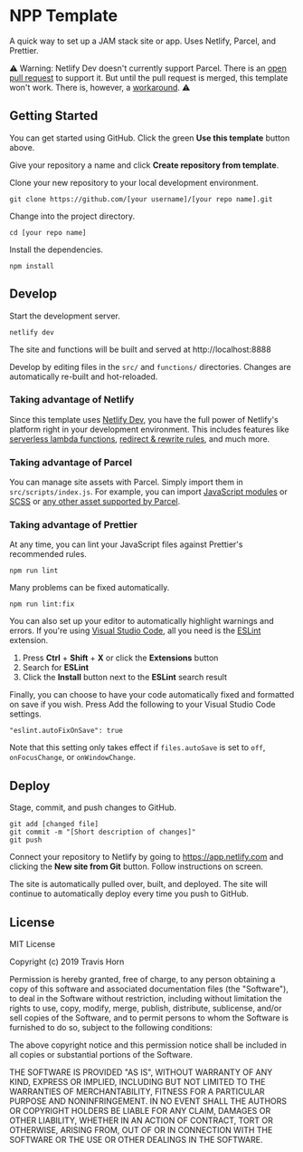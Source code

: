 # NPP Template

A quick way to set up a JAM stack site or app. Uses Netlify, Parcel, and
Prettier.

⚠️ Warning: Netlify Dev doesn't currently support Parcel. There is an [open pull request](https://github.com/netlify/netlify-dev-plugin/pull/234) to support it. But until the pull request is merged, this template won't work. There is, however, a [workaround](netlify-parcel-workaround.md). ⚠️

## Getting Started

You can get started using GitHub. Click the green **Use this template** button
above.

Give your repository a name and click **Create repository from template**.

Clone your new repository to your local development environment.

```
git clone https://github.com/[your username]/[your repo name].git
```

Change into the project directory.

```
cd [your repo name]
```

Install the dependencies.

```
npm install
```

## Develop

Start the development server.

```
netlify dev
```

The site and functions will be built and served at http://localhost:8888

Develop by editing files in the `src/` and `functions/` directories. Changes are
automatically re-built and hot-reloaded.

### Taking advantage of Netlify

Since this template uses [Netlify Dev](https://www.netlify.com/products/dev/),
you have the full power of Netlify's platform right in your development
environment. This includes features like [serverless lambda
functions](https://www.netlify.com/docs/functions/), [redirect & rewrite
rules](https://www.netlify.com/docs/redirects/), and much more.

### Taking advantage of Parcel

You can manage site assets with Parcel. Simply import them in
`src/scripts/index.js`. For example, you can import [JavaScript
modules](https://parceljs.org/javascript.html) or
[SCSS](https://parceljs.org/scss.html) or [any other asset supported by
Parcel](https://parceljs.org/assets.html).

### Taking advantage of Prettier

At any time, you can lint your JavaScript files against Prettier's recommended
rules.

```
npm run lint
```

Many problems can be fixed automatically.

```
npm run lint:fix
```

You can also set up your editor to automatically highlight warnings and errors.
If you're using [Visual Studio Code](https://code.visualstudio.com/), all you
need is the
[ESLint](https://marketplace.visualstudio.com/items?itemName=dbaeumer.vscode-eslint)
extension.

1. Press **Ctrl** + **Shift** + **X** or click the **Extensions** button
2. Search for **ESLint**
3. Click the **Install** button next to the **ESLint** search result

Finally, you can choose to have your code automatically fixed and formatted on
save if you wish. Press Add the following to your Visual Studio Code settings.

```
"eslint.autoFixOnSave": true
```

Note that this setting only takes effect if `files.autoSave` is set to `off`,
`onFocusChange`, or `onWindowChange`.


## Deploy

Stage, commit, and push changes to GitHub.

```
git add [changed file]
git commit -m "[Short description of changes]"
git push
```

Connect your repository to Netlify by going to https://app.netlify.com and
clicking the **New site from Git** button. Follow instructions on screen.

The site is automatically pulled over, built, and deployed. The site will
continue to automatically deploy every time you push to GitHub.

## License

MIT License

Copyright (c) 2019 Travis Horn

Permission is hereby granted, free of charge, to any person obtaining a copy
of this software and associated documentation files (the "Software"), to deal
in the Software without restriction, including without limitation the rights
to use, copy, modify, merge, publish, distribute, sublicense, and/or sell
copies of the Software, and to permit persons to whom the Software is
furnished to do so, subject to the following conditions:

The above copyright notice and this permission notice shall be included in all
copies or substantial portions of the Software.

THE SOFTWARE IS PROVIDED "AS IS", WITHOUT WARRANTY OF ANY KIND, EXPRESS OR
IMPLIED, INCLUDING BUT NOT LIMITED TO THE WARRANTIES OF MERCHANTABILITY,
FITNESS FOR A PARTICULAR PURPOSE AND NONINFRINGEMENT. IN NO EVENT SHALL THE
AUTHORS OR COPYRIGHT HOLDERS BE LIABLE FOR ANY CLAIM, DAMAGES OR OTHER
LIABILITY, WHETHER IN AN ACTION OF CONTRACT, TORT OR OTHERWISE, ARISING FROM,
OUT OF OR IN CONNECTION WITH THE SOFTWARE OR THE USE OR OTHER DEALINGS IN THE
SOFTWARE.
